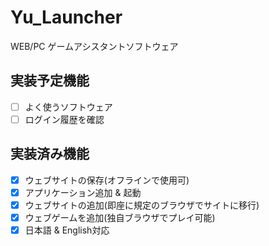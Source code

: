 # Yu_Launcher
WEB/PC ゲームアシスタントソフトウェア

## 実装予定機能
 - [ ] よく使うソフトウェア
 - [ ] ログイン履歴を確認

## 実装済み機能
- [x] ウェブサイトの保存(オフラインで使用可)
- [x] アプリケーション追加 & 起動
- [x] ウェブサイトの追加(即座に規定のブラウザでサイトに移行)
- [x] ウェブゲームを追加(独自ブラウザでプレイ可能)
- [x] 日本語 & English対応

